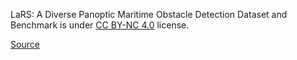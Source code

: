 LaRS: A Diverse Panoptic Maritime Obstacle Detection Dataset and Benchmark is under [CC BY-NC 4.0](https://creativecommons.org/licenses/by-nc/4.0/legalcode) license.

[Source](https://lojzezust.github.io/lars-dataset/)